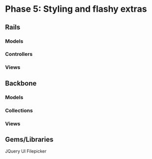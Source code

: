 # Phase 5: Styling and flashy extras

## Rails
### Models

### Controllers

### Views

## Backbone
### Models

### Collections

### Views

## Gems/Libraries
JQuery UI
Filepicker
